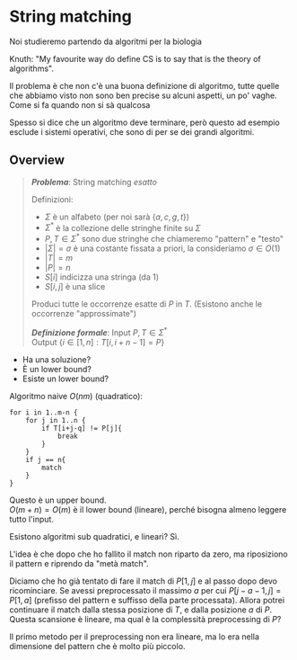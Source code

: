 # String matching

Noi studieremo partendo da algoritmi per la biologia

Knuth: "My favourite way do define CS is to say that is the theory of algorithms".

Il problema è che non c'è una buona definizione di algoritmo, tutte quelle che abbiamo visto non sono ben precise su alcuni aspetti, un po' vaghe.
Come si fa quando non si sà qualcosa

Spesso si dice che un algoritmo deve terminare, però questo ad esempio esclude i sistemi operativi, che sono di per se dei grandi algoritmi.

## Overview

> ***Problema***: String matching *esatto*
>
> Definizioni:
> * $\Sigma$ è un alfabeto (per noi sarà $\{a,c,g,t\}$)
> * $\Sigma^*$ è la collezione delle stringhe finite su $\Sigma$
> * $P,T\in\Sigma^*$ sono due stringhe che chiameremo "pattern" e "testo"
> * $|\Sigma|=\sigma$ è una costante fissata a priori, la consideriamo $\sigma\in O(1)$
> * $|T|=m$
> * $|P|=n$
> * $S[i]$ indicizza una stringa (da 1)
> * $S[i,j]$ è una slice
>
> Produci tutte le occorrenze esatte di $P$ in $T$. (Esistono anche le occorrenze "approssimate")
>
> ***Definizione formale***:
> Input $P,T\in\Sigma^*$\
> Output $\{i\in[1,n]:T[i,i+n-1]=P\}$

* Ha una soluzione?
* È un lower bound?
* Esiste un lower bound?

Algoritmo naive $O(nm)$ (quadratico):
```
for i in 1..m-n {
    for j in 1..n {
        if T[i+j-q] != P[j]{
            break
        }
    }
    if j == n{
        match
    }
}
```

Questo è un upper bound.\
$O(m+n)=O(m)$ è il lower bound (lineare), perché bisogna almeno leggere tutto l'input.

Esistono algoritmi sub quadratici, e lineari? Sì.

L'idea è che dopo che ho fallito il match non riparto da zero, ma riposiziono il pattern e riprendo da "metà match".

Diciamo che ho già tentato di fare il match di $P[1,j]$ e al passo dopo devo ricominciare. Se avessi preprocessato il massimo $a$ per cui $P[j-a-1,j]=P[1,a]$ (prefisso del pattern e suffisso della parte processata). Allora potrei continuare il match dalla stessa posizione di $T$, e dalla posizione $a$ di $P$.
Questa scansione è lineare, ma qual è la complessità preprocessing di $P$?

Il primo metodo per il preprocessing non era lineare, ma lo era nella dimensione del pattern che è molto più piccolo.